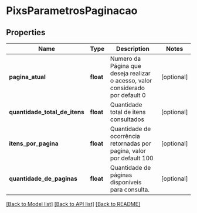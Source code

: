 # PixsParametrosPaginacao

## Properties

Name | Type | Description | Notes
------------ | ------------- | ------------- | -------------
**pagina_atual** | **float** | Numero da Página que deseja realizar o acesso, valor considerado por default 0 | [optional]
**quantidade_total_de_itens** | **float** | Quantidade total de itens consultados | [optional]
**itens_por_pagina** | **float** | Quantidade de ocorrência retornadas por pagina, valor por default 100 | [optional]
**quantidade_de_paginas** | **float** | Quantidade de páginas disponíveis para consulta. | [optional]

[[Back to Model list]](../README.md#documentation-for-models) [[Back to API list]](../README.md#documentation-for-api-endpoints) [[Back to README]](../README.md)
